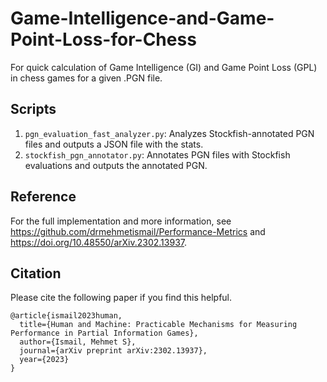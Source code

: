 # Game-Intelligence-and-Game-Point-Loss-for-Chess
For quick calculation of Game Intelligence (GI) and Game Point Loss (GPL) in chess games for a given .PGN file. 

## Scripts
1. `pgn_evaluation_fast_analyzer.py`: Analyzes Stockfish-annotated PGN files and outputs a JSON file with the stats.
2. `stockfish_pgn_annotator.py`: Annotates PGN files with Stockfish evaluations and outputs the annotated PGN.

## Reference
For the full implementation and more information, see https://github.com/drmehmetismail/Performance-Metrics and https://doi.org/10.48550/arXiv.2302.13937.

## Citation
Please cite the following paper if you find this helpful.
```
@article{ismail2023human,
  title={Human and Machine: Practicable Mechanisms for Measuring Performance in Partial Information Games},
  author={Ismail, Mehmet S},
  journal={arXiv preprint arXiv:2302.13937},
  year={2023}
}
```
